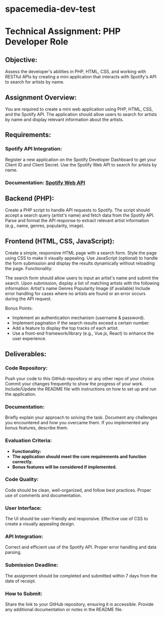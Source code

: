 # spacemedia-dev-test

# Technical Assignment: PHP Developer Role
## Objective:
Assess the developer's abilities in PHP, HTML, CSS, and working with RESTful APIs by creating a mini application that interacts with Spotify's API to search for artists by name.

## Assignment Overview:
You are required to create a mini web application using PHP, HTML, CSS, and the Spotify API.
The application should allow users to search for artists by name and display relevant information about the artists.

## Requirements:
### Spotify API Integration:

Register a new application on the Spotify Developer Dashboard to get your Client ID and Client Secret.
Use the Spotify Web API to search for artists by name.
### Documentation: [Spotify Web API](https://developer.spotify.com/documentation/)

## Backend (PHP):
Create a PHP script to handle API requests to Spotify.
The script should accept a search query (artist's name) and fetch data from the Spotify API.
Parse and format the API response to extract relevant artist information (e.g., name, genres, popularity, image).

## Frontend (HTML, CSS, JavaScript):
Create a simple, responsive HTML page with a search form.
Style the page using CSS to make it visually appealing.
Use JavaScript (optional) to handle the form submission and display the results dynamically without reloading the page.
Functionality:

The search form should allow users to input an artist's name and submit the search.
Upon submission, display a list of matching artists with the following information:
Artist's name
Genres
Popularity
Image (if available)
Include error handling for cases where no artists are found or an error occurs during the API request.

Bonus Points:
- Implement an authentication mechanism (username & password).
- Implement pagination if the search results exceed a certain number.
- Add a feature to display the top tracks of each artist.
- Use a front-end framework/library (e.g., Vue.js, React) to enhance the user experience.

## Deliverables:

### Code Repository:
Push your code to this GitHub repository or any other repo of your choice.
Commit your changes frequently to show the progress of your work.
Include/Update the README file with instructions on how to set up and run the application.

### Documentation:
Briefly explain your approach to solving the task.
Document any challenges you encountered and how you overcame them.
If you implemented any bonus features, describe them.

### Evaluation Criteria:
- **Functionality:**
- **The application should meet the core requirements and function correctly.**
- **Bonus features will be considered if implemented.**
  
### Code Quality:
Code should be clean, well-organized, and follow best practices.
Proper use of comments and documentation.

### User Interface:

The UI should be user-friendly and responsive.
Effective use of CSS to create a visually appealing design.

### API Integration:

Correct and efficient use of the Spotify API.
Proper error handling and data parsing.

### Submission Deadline:
The assignment should be completed and submitted within 7 days from the date of receipt.

### How to Submit:
Share the link to your GitHub repository, ensuring it is accessible.
Provide any additional documentation or notes in the README file.
